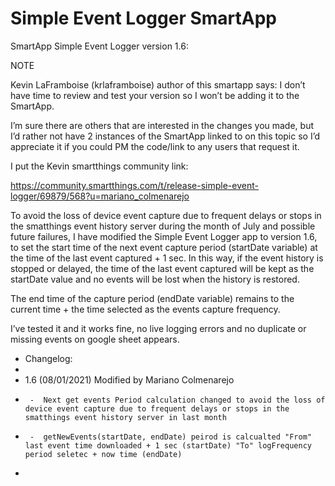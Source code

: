 # Simple Event Logger SmartApp
SmartApp Simple Event Logger version 1.6:

NOTE

Kevin LaFramboise (krlaframboise) author of this smartapp says:
I don’t have time to review and test your version so I won’t be adding it to the SmartApp.

I’m sure there are others that are interested in the changes you made, but I’d rather not have 2 instances of the SmartApp linked to on this topic so I’d appreciate it if you could PM the code/link to any users that request it.

I put the Kevin smartthings community link:

https://community.smartthings.com/t/release-simple-event-logger/69879/568?u=mariano_colmenarejo



To avoid the loss of device event capture due to frequent delays or stops in the smatthings event history server during the month of July and possible future failures, I have modified the Simple Event Logger app to version 1.6, to set the start time of the next event capture period (startDate variable) at the time of the last event captured + 1 sec.
In this way, if the event history is stopped or delayed, the time of the last event captured will be kept as the startDate value and no events will be lost when the history is restored.

The end time of the capture period (endDate variable) remains to the current time + the time selected as the events capture frequency.

I’ve tested it and it works fine, no live logging errors and no duplicate or missing events on google sheet appears.

*  Changelog:
 *
 *    1.6 (08/01/2021) Modified by Mariano  Colmenarejo
 *      -  Next get events Period calculation changed to avoid the loss of device event capture due to frequent delays or stops in the smatthings event history server in last month
 *      -  getNewEvents(startDate, endDate) peirod is calcualted "From" last event time downloaded + 1 sec (startDate) "To" logFrequency period seletec + now time (endDate)
 *
